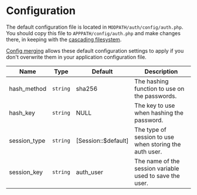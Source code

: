 # Configuration

The default configuration file is located in `MODPATH/auth/config/auth.php`. You should copy this file to `APPPATH/config/auth.php` and make changes there, in keeping with the [cascading filesystem](../kohana/files).

[Config merging](../kohana/config#config-merging) allows these default configuration settings to apply if you don't overwrite them in your application configuration file.

Name | Type | Default | Description
-----|------|---------|------------
hash_method | `string` | sha256 | The hashing function to use on the passwords.
hash_key | `string` | NULL | The key to use when hashing the password.
session_type | `string` | [Session::$default] | The type of session to use when storing the auth user.
session_key | `string` | auth_user | The name of the session variable used to save the user.
